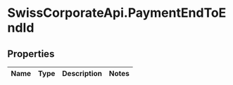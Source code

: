 # SwissCorporateApi.PaymentEndToEndId

## Properties
Name | Type | Description | Notes
------------ | ------------- | ------------- | -------------


